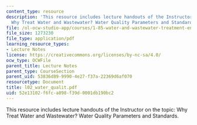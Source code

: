 ```yaml
---
content_type: resource
description: 'This resource includes lecture handouts of the Instructor on the topic:
  Why Treat Water and Wastewater? Water Quality Parameters and Standards.'
file: /ol-ocw-studio-app/courses/1-85-water-and-wastewater-treatment-engineering-spring-2006/52e13102f6fca898f39d0001db190bc2_l02_water_qualit.pdf
file_size: 1273230
file_type: application/pdf
learning_resource_types:
- Lecture Notes
license: https://creativecommons.org/licenses/by-nc-sa/4.0/
ocw_type: OCWFile
parent_title: Lecture Notes
parent_type: CourseSection
parent_uid: 53836d89-9990-4e27-f37a-22369d6af070
resourcetype: Document
title: l02_water_qualit.pdf
uid: 52e13102-f6fc-a898-f39d-0001db190bc2
---
```

This resource includes lecture handouts of the Instructor on the topic: Why Treat Water and Wastewater? Water Quality Parameters and Standards.